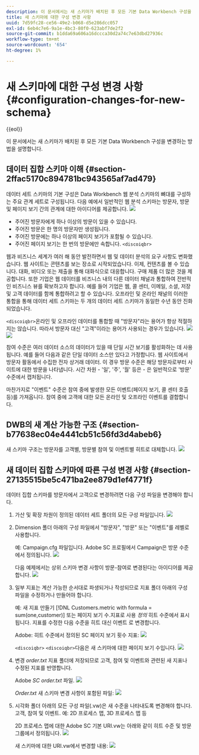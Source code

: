 ```yaml
---
description: 이 문서에서는 새 스키마가 배치된 후 모든 기본 Data Workbench 구성을 변경하는 방법을 설명합니다.
title: 새 스키마에 대한 구성 변경 사항
uuid: 7d59fc28-ce56-49e2-b068-d5e286dcc057
exl-id: 6eb4c7e6-9a1e-4bc3-80f0-623abf7de2f2
source-git-commit: b1dda69a606a16dccca30d2a74c7e63dbd27936c
workflow-type: tm+mt
source-wordcount: '654'
ht-degree: 1%

---
```


# 새 스키마에 대한 구성 변경 사항{#configuration-changes-for-new-schema}

{{eol}}

이 문서에서는 새 스키마가 배치된 후 모든 기본 Data Workbench 구성을 변경하는 방법을 설명합니다.

## 데이터 집합 스키마 이해 {#section-2ffac5170c894781bc943565af7ad479}

데이터 세트 스키마의 기본 구성은 Data Workbench 웹 분석 스키마의 뼈대를 구성하는 주요 관계 세트로 구성됩니다. 다음 예에서 일반적인 웹 분석 스키마는 방문자, 방문 및 페이지 보기 간의 관계에 대한 아이디어를 제공합니다. ![](assets/dwb_impl_schema_change1.png)

* 주어진 방문자에게 하나 이상의 방문이 있을 수 있습니다.
* 주어진 방문은 한 명의 방문자만 생성됩니다.
* 주어진 방문에는 하나 이상의 페이지 보기가 포함될 수 있습니다.
* 주어진 페이지 보기는 한 번의 방문에만 속합니다. `<discoiqbr>`

웹과 비즈니스 세계가 여러 해 동안 발전하면서 웹 및 데이터 분석의 요구 사항도 변화했습니다. 웹 사이트는 콘텐츠를 보는 장소로 시작되었습니다. 이제, 컨텐츠를 볼 수 있습니다. 대화, 비디오 또는 제출을 통해 대화식으로 대응합니다. 구매 제품 더 많은 것을 제공합니다. 또한 기업은 웹 데이터를 비즈니스 내의 다른 데이터 채널과 통합하여 전반적인 비즈니스 뷰를 확보하고자 합니다. 예를 들어 기업은 웹, 콜 센터, 이메일, 소셜, 저장 및 고객 데이터를 함께 통합하려고 할 수 있습니다. 오프라인 및 온라인 채널의 이러한 통합을 통해 데이터 세트 스키마는 두 개의 데이터 세트 스키마가 동일한 수년 동안 진화되었습니다.

`<discoiqbr>`온라인 및 오프라인 데이터를 통합할 때 &quot;방문자&quot;라는 용어가 항상 적절하지는 않습니다. 따라서 방문자 대신 &quot;고객&quot;이라는 용어가 사용되는 경우가 있습니다. ![](assets/dwb_impl_schema_change2.png) ![](assets/dwb_impl_schema_change3.png)

참여 수준은 여러 데이터 소스의 데이터가 있을 때 단일 시간 보기를 활성화하는 데 사용됩니다. 예를 들어 다음과 같은 단일 데이터 소스만 있다고 가정합니다. 웹 사이트에서 방문자 활동에서 수집한 전자 상거래 데이터. 이 경우 방문 수준은 해당 방문자로부터 사이트에 대한 방문을 나타냅니다. 시간 차원 - &#39;일&#39;, &#39;주&#39;, &#39;월&#39; 등은 - 은 일반적으로 &#39;방문&#39; 수준에서 캡처됩니다.

마찬가지로 &quot;이벤트&quot; 수준은 참여 중에 발생한 모든 이벤트(페이지 보기, 콜 센터 호출 등)를 가져옵니다. 참여 중에 고객에 대한 모든 온라인 및 오프라인 이벤트를 결합합니다.

## DWB의 새 계산 가능한 구조 {#section-b77638ec04e4441cb51c56fd3d4abeb6}

새 스키마 구조는 방문자를 고객별, 방문별 참여 및 이벤트별 히트로 대체합니다. ![](assets/dwb_impl_schema_change4.png)

## 새 데이터 집합 스키마에 따른 구성 변경 사항 {#section-27135515be5c471ba2ee879d1ef4771f}

데이터 집합 스키마를 방문자에서 고객으로 변경하려면 다음 구성 파일을 변경해야 합니다.

1. 가산 및 확장 차원이 정의된 데이터 세트 폴더의 모든 구성 파일입니다. ![](assets/dwb_impl_schema_change5.png)

1. Dimension 폴더 아래의 구성 파일에서 &quot;방문자&quot;, &quot;방문&quot; 또는 &quot;이벤트&quot;를 레벨로 사용합니다.

   예: Campaign.cfg 파일입니다. Adobe SC 프로필에서 Campaign은 방문 수준에서 정의됩니다. ![](assets/dwb_impl_schema_change6.png)

   다음 예제에서는 상위 스키마 변경 사항이 방문-참여로 변경된다는 아이디어를 제공합니다. ![](assets/dwb_impl_API10.png)

1. 일부 지표는 계산 가능한 순서대로 파생되거나 작성되므로 지표 폴더 아래의 구성 파일을 수정하거나 만들어야 합니다.

   예: 새 지표 만들기 [!DNL Customers.metric with formula = sum(one,customer)] 또는 페이지 보기 수.지표로 사용 *정의* 히트 수준에서 표시됩니다. 지표를 수정한 다음 수준을 히트 대신 이벤트 로 변경합니다.

   Adobe: 히트 수준에서 정의된 SC 페이지 보기 횟수 지표: ![](assets/dwb_impl_API8.png)

   `<discoiqbr>` `<discoiqbr>`다음은 새 스키마에 대한 페이지 보기 수입니다. ![](assets/dwb_impl_API9.png)

1. 변경 *order.txt* 지표 폴더에 저장되므로 고객, 참여 및 이벤트와 관련된 새 지표나 수정된 지표를 반영합니다.

   Adobe *SC order.txt* 파일. ![](assets/dwb_impl_API11.png)

   *Order.txt* 새 스키마 변경 사항이 포함된 파일: ![](assets/dwb_impl_API12.png)

1. 시각화 폴더 아래의 모든 구성 파일(.vw)은 새 수준을 나타내도록 변경해야 합니다. 고객, 참여 및 이벤트. 예: 2D 프로세스 맵, 3D 프로세스 맵 등

   2D 프로세스 맵에 대한 Adobe SC 기본 URI.vw는 아래와 같이 히트 수준 및 방문 그룹에서 정의됩니다. ![](assets/dwb_impl_API14.png)

   새 스키마에 대한 URI.vw에서 변경할 내용: ![](assets/dwb_impl_API15.png)
